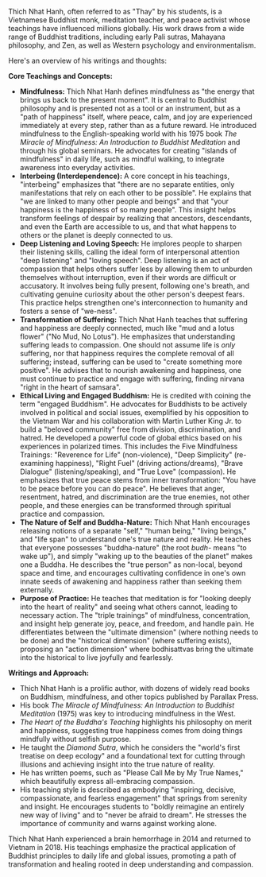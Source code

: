Thich Nhat Hanh, often referred to as "Thay" by his students, is a Vietnamese Buddhist monk, meditation teacher, and peace activist whose teachings have influenced millions globally. His work draws from a wide range of Buddhist traditions, including early Pali sutras, Mahayana philosophy, and Zen, as well as Western psychology and environmentalism.

Here's an overview of his writings and thoughts:

**Core Teachings and Concepts:**

- **Mindfulness:** Thich Nhat Hanh defines mindfulness as "the energy that brings us back to the present moment". It is central to Buddhist philosophy and is presented not as a tool or an instrument, but as a "path of happiness" itself, where peace, calm, and joy are experienced immediately at every step, rather than as a future reward. He introduced mindfulness to the English-speaking world with his 1975 book _The Miracle of Mindfulness: An Introduction to Buddhist Meditation_ and through his global seminars. He advocates for creating "islands of mindfulness" in daily life, such as mindful walking, to integrate awareness into everyday activities.
- **Interbeing (Interdependence):** A core concept in his teachings, "interbeing" emphasizes that "there are no separate entities, only manifestations that rely on each other to be possible". He explains that "we are linked to many other people and beings" and that "your happiness is the happiness of so many people". This insight helps transform feelings of despair by realizing that ancestors, descendants, and even the Earth are accessible to us, and that what happens to others or the planet is deeply connected to us.
- **Deep Listening and Loving Speech:** He implores people to sharpen their listening skills, calling the ideal form of interpersonal attention "deep listening" and "loving speech". Deep listening is an act of compassion that helps others suffer less by allowing them to unburden themselves without interruption, even if their words are difficult or accusatory. It involves being fully present, following one's breath, and cultivating genuine curiosity about the other person's deepest fears. This practice helps strengthen one's interconnection to humanity and fosters a sense of "we-ness".
- **Transformation of Suffering:** Thich Nhat Hanh teaches that suffering and happiness are deeply connected, much like "mud and a lotus flower" ("No Mud, No Lotus"). He emphasizes that understanding suffering leads to compassion. One should not assume life is _only_ suffering, nor that happiness requires the complete removal of all suffering; instead, suffering can be used to "create something more positive". He advises that to nourish awakening and happiness, one must continue to practice and engage with suffering, finding nirvana "right in the heart of samsara".
- **Ethical Living and Engaged Buddhism:** He is credited with coining the term "engaged Buddhism". He advocates for Buddhists to be actively involved in political and social issues, exemplified by his opposition to the Vietnam War and his collaboration with Martin Luther King Jr. to build a "beloved community" free from division, discrimination, and hatred. He developed a powerful code of global ethics based on his experiences in polarized times. This includes the Five Mindfulness Trainings: "Reverence for Life" (non-violence), "Deep Simplicity" (re-examining happiness), "Right Fuel" (driving actions/dreams), "Brave Dialogue" (listening/speaking), and "True Love" (compassion). He emphasizes that true peace stems from inner transformation: "You have to be peace before you can do peace". He believes that anger, resentment, hatred, and discrimination are the true enemies, not other people, and these energies can be transformed through spiritual practice and compassion.
- **The Nature of Self and Buddha-Nature:** Thich Nhat Hanh encourages releasing notions of a separate "self," "human being," "living beings," and "life span" to understand one's true nature and reality. He teaches that everyone possesses "buddha-nature" (the root _budh-_ means "to wake up"), and simply "waking up to the beauties of the planet" makes one a Buddha. He describes the "true person" as non-local, beyond space and time, and encourages cultivating confidence in one's own innate seeds of awakening and happiness rather than seeking them externally.
- **Purpose of Practice:** He teaches that meditation is for "looking deeply into the heart of reality" and seeing what others cannot, leading to necessary action. The "triple trainings" of mindfulness, concentration, and insight help generate joy, peace, and freedom, and handle pain. He differentiates between the "ultimate dimension" (where nothing needs to be done) and the "historical dimension" (where suffering exists), proposing an "action dimension" where bodhisattvas bring the ultimate into the historical to live joyfully and fearlessly.

**Writings and Approach:**

- Thich Nhat Hanh is a prolific author, with dozens of widely read books on Buddhism, mindfulness, and other topics published by Parallax Press.
- His book _The Miracle of Mindfulness: An Introduction to Buddhist Meditation_ (1975) was key to introducing mindfulness in the West.
- _The Heart of the Buddha's Teaching_ highlights his philosophy on merit and happiness, suggesting true happiness comes from doing things mindfully without selfish purpose.
- He taught the _Diamond Sutra_, which he considers the "world's first treatise on deep ecology" and a foundational text for cutting through illusions and achieving insight into the true nature of reality.
- He has written poems, such as "Please Call Me by My True Names," which beautifully express all-embracing compassion.
- His teaching style is described as embodying "inspiring, decisive, compassionate, and fearless engagement" that springs from serenity and insight. He encourages students to "boldly reimagine an entirely new way of living" and to "never be afraid to dream". He stresses the importance of community and warns against working alone.

Thich Nhat Hanh experienced a brain hemorrhage in 2014 and returned to Vietnam in 2018. His teachings emphasize the practical application of Buddhist principles to daily life and global issues, promoting a path of transformation and healing rooted in deep understanding and compassion.